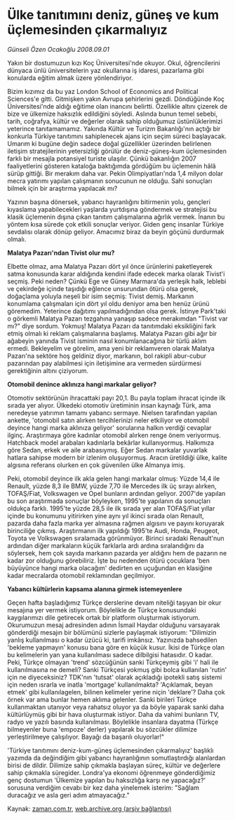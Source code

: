 # Ülke tanıtımını deniz, güneş ve kum üçlemesinden çıkarmalıyız

*Günseli Özen Ocakoğlu 2008.09.01*

<tr><td class="metin" colspan="2" style="padding-top: 20px; padding-left: 5px; padding-right: 10px;">Yakın bir dostumuzun kızı Koç Üniversitesi'nde okuyor. Okul, öğrencilerini dünyaca ünlü üniversitelerin yaz okullarına iş idaresi, pazarlama gibi konularda eğitim almak üzere yönlendiriyor.</td></tr><tr><td class="metin" colspan="2" style="padding-top: 20px; padding-left: 5px; padding-right: 10px;"><p>Bizim kızımız da bu yaz London School of Economics and Political Sciences'e gitti. Gitmişken yakın Avrupa şehirlerini gezdi. Döndüğünde Koç Üniversitesi'nde aldığı eğitime olan inancını belirtti. Özellikle altını çizerek de bize ve ülkemize haksızlık edildiğini söyledi. Aslında bunun temel sebebi, tarih, coğrafya, kültür ve değerler olarak sahip olduğumuz üstünlüklerimizi yeterince tanıtamamamız. Yakında Kültür ve Turizm Bakanlığı'nın açtığı bir konkurla Türkiye tanıtımını sahiplenecek ajans için seçim süreci başlayacak. Umarım ki bugüne değin sadece doğal güzellikler üzerinden belirlenen iletişim stratejilerinin yetersizliği görülür de deniz-güneş-kum üçlemesinden farklı bir mesajla potansiyel turiste ulaşılır. Çünkü bakanlığın 2007 faaliyetlerini gösteren kataloğa baktığımda gördüğüm bu üçlemenin hâlâ sürüp gittiği. Bir merakım daha var. Pekin Olimpiyatları'nda 1,4 milyon dolar mecra yatırımı yapılan çalışmanın sonucunun ne olduğu. Sahi sonuçları bilmek için bir araştırma yapılacak mı?
<p> Yazının başına dönersek, yabancı hayranlığını bitirmenin yolu, gençleri kıyaslama yapabilecekleri yaşlarda yurtdışına göndermek ve stratejisi bu klasik üçlemenin dışına çıkan tanıtım çalışmalarına ağırlık vermek. İnanın bu yöntem kısa sürede çok etkili sonuçlar veriyor. Giden genç insanlar Türkiye sevdalısı olarak dönüp geliyor. Amacımız biraz da beyin göçünü durdurmak olmalı. 
<p><b>Malatya Pazarı'ndan Tivist olur mu?</b>
<p>Elbette olmaz, ama Malatya Pazarı dört yıl önce ürünlerini paketleyerek satma konusunda karar aldığında kendini ifade edecek marka olarak Tivist'i seçmiş. Peki neden? Çünkü Ege ve Güney Marmara'da yerleşik halk, leblebi ve çekirdeğe içinde taşıdığı eğlence unsurundan ötürü olsa gerek, doğaçlama yoluyla neşeli bir isim seçmiş: Tivist demiş. Markanın konumlama çalışmaları için dört yıl oldu deniyor ama ben henüz ürünü göremedim. Yeterince dağıtımı yapılmadığından olsa gerek. İstinye Park'taki o görkemli Malatya Pazarı tezgahına yanaşıp sadece merakımdan "Tivist var mı?" diye sordum. Yokmuş! Malatya Pazarı da tanıtımdaki eksikliğini fark etmiş olmalı ki reklam çalışmalarına başlamış. Malatya Pazarı gibi ağır bir ağabeyin yanında Tivist isminin nasıl konumlanacağına bir türlü aklım ermedi. Bekleyelim ve görelim, ama yeni bir reklamveren olarak Malatya Pazarı'na sektöre hoş geldiniz diyor, markanın, bol rakipli abur-cubur pazarından pay alabilmesi için iletişimine ara vermeden sürdürmesi gerektiğinin altını çiziyorum.
<p><b>Otomobil denince aklınıza hangi markalar geliyor?</b>
<p>Otomotiv sektörünün ihracattaki payı 20,1. Bu payla toplam ihracat içinde ilk sırada yer alıyor. Ülkedeki otomotiv üretiminin insan kaynağı Türk, ama neredeyse yatırımın tamamı yabancı sermaye. Nielsen tarafından yapılan ankette, 'otomobil satın alırken tercihlerinizi neler etkiliyor ve otomobil deyince hangi marka aklınıza geliyor' sorularına halkın verdiği cevaplar ilginç. Araştırmaya göre kadınlar otomobil alırken renge önem veriyormuş. Hatchback model arabaları kadınlarla bekârlar kullanıyormuş. Halkımıza göre Sedan, erkek ve aile arabasıymış. Eğer Sedan markalar yuvarlak hatlara sahipse modern bir izlenim oluşuyormuş. Aracın üretildiği ülke, kalite algısına referans olurken en çok güvenilen ülke Almanya imiş.
<p> Peki, otomobil deyince ilk akla gelen hangi markalar olmuş: Yüzde 14,4 ile Renault, yüzde 8,3 ile BMW, yüzde 7,70 ile Mercedes ilk üç sırayı alırken, TOFAŞ/Fiat, Volkswagen ve Opel bunların ardından geliyor. 2007'de yapılan bu son araştırmada sonuçlar böyleyken, 1995'te yapılanın da sonuçları oldukça farklı. 1995'te yüzde 28,5 ile ilk sırada yer alan TOFAŞ/Fiat yıllar içinde bu konumunu yitirirken yine aynı yıl ikinci sırada olan Renault, pazarda daha fazla marka yer almasına rağmen algısını ve payını koruyarak birinciliğe çıkmış. Araştırmanın ilk yapıldığı 1995'te Audi, Honda, Peugeot, Toyota ve Volkswagen sıralamada görünmüyor. Birinci sıradaki Renault'nun ardından diğer markaların küçük farklarla ardı ardına sıralandığını da söylersek, hem çok sayıda markanın pazarda yer aldığını hem de pazarın ne kadar zor olduğunu görebiliriz. İşte bu nedenden ötürü çocuklara 'ben büyüyünce hangi marka olacağım' dedirten en uçuğundan en klasiğine kadar mecralarda otomobil reklamından geçilmiyor.
<p><b>Yabancı kültürlerin kapsama alanına girmek istemeyenlere</b>
<p>Geçen hafta başladığımız Türkçe derslerine devam niteliği taşıyan bir okur mesajına yer vermek istiyorum. Böylelikle de Türkçe konusundaki kaygılarımızı dile getirecek ortak bir platform oluşturmak istiyorum. Okurumuzun mesaj adresinden adının İsmail Haydar olduğunu varsayarak gönderdiği mesajın bir bölümünü sizlerle paylaşmak istiyorum: "Dilimizin yanlış kullanılması o kadar üzücü ki, tarifi imkânsız. Yazınızda bahsedilen 'bekleme yapmayın' konusu bana göre en küçük kusur. İkisi de Türkçe olan bu kelimelerin yan yana kullanılması sadece dilbilgisi hatasıdır. O kadar. Peki, Türkçe olmayan 'trend' sözcüğünün sanki Türkçeymiş gibi 'i' hali ile kullanılmasına ne demeli? Sanki Türkçesi yokmuş gibi bolca kullanılan 'rutin' için ne diyeceksiniz? TDK'nın 'tutsat' olarak açıkladığı ipotekli satış sistemi için neden ısrarla ve inatla 'mortgage' kullanılmakta? 'Açıklamak, beyan etmek' gibi kullanılagelen, bilinen kelimeler yerine niçin 'deklare'? Daha çok örnek var ama bunlar hemen aklıma gelenler. Sanki birileri Türkçe kullanmaktan utanıyor veya rahatsız oluyor ya da böyle yaparak sanki daha kültürlüymüş gibi bir hava oluşturmak istiyor. Daha da vahimi bunların TV, radyo ve yazılı basında kullanılması. Böylelikle insanlara dayatma (Türkçe bilmeyenler buna 'empoze' derler) yapılarak bu sözcükler dilimize yerleştirilmeye çalışılıyor. Bayağı da başarılı oluyorlar!" 
<p> 'Türkiye tanıtımını deniz-kum-güneş üçlemesinden çıkarmalıyız' başlıklı yazımda da değindiğim gibi yabancı hayranlığının somutlaştırdığı alanlardan birisi de dildir. Dilimize sahip çıkmakla başlayan süreç, kültür ve değerlere sahip çıkmakla süregider. Londra'ya ekonomi öğrenmeye gönderdiğimiz genç dostumun 'Ülkemize yapılan bu haksızlığa karşı ne yapacağız?' sorusuna verdiğim cevabı bir kez daha yinelemek isterim: "Sağlam duracağız ve asla geri adım atmayacağız." <br/></p></p></p></p></p></p></p></p></p></p></td></tr>

Kaynak: [zaman.com.tr](http://zaman.com.tr/yazar.do?yazino=732500), [web.archive.org (arşiv bağlantısı)](http://web.archive.org/web/20081210175321/http://www.zaman.com.tr:80/yazar.do?yazino=732500)
